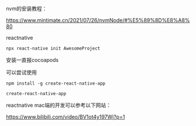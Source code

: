 nvm的安装教程：

https://www.mintimate.cn/2021/07/26/nvmNode/#%E5%89%8D%E8%A8%80



reactnative

`npx react-native init AwesomeProject`

安装一直报cocoapods

可以尝试使用

`npm install -g create-react-native-app`

`create-react-native-app`



reactnative mac端的开发可以参考以下网站：

https://www.bilibili.com/video/BV1ot4y197Wj?p=1